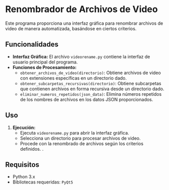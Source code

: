 # Renombrador de Archivos de Video

Este programa proporciona una interfaz gráfica para renombrar archivos de video de manera automatizada, basándose en ciertos criterios.

## Funcionalidades

- **Interfaz Gráfica:** El archivo `videorename.py` contiene la interfaz de usuario principal del programa.
- **Funciones de Procesamiento:**
  - `obtener_archivos_de_video(directorio)`: Obtiene archivos de video con extensiones específicas en un directorio dado.
  - `obtener_subcarpetas_recursivas(directorio)`: Obtiene subcarpetas que contienen archivos en forma recursiva desde un directorio dado.
  - `eliminar_numeros_repetidos(json_data)`: Elimina números repetidos de los nombres de archivos en los datos JSON proporcionados.

## Uso

1. **Ejecución:**
   - Ejecuta `videorename.py` para abrir la interfaz gráfica.
   - Selecciona un directorio para procesar archivos de video.
   - Procede con la renombrado de archivos según los criterios definidos.
.

## Requisitos

- Python 3.x
- Bibliotecas requeridas: `PyQt5`

